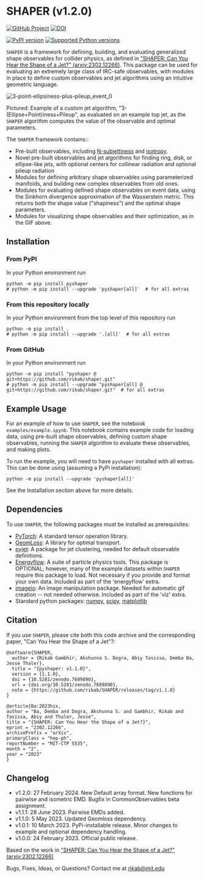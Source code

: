 # SHAPER (v1.2.0)

[![GitHub Project](https://img.shields.io/badge/GitHub--blue?style=social&logo=GitHub)](https://github.com/rikab/shaper)
[![DOI](https://zenodo.org/badge/DOI/10.5281/zenodo.7689890.svg)](https://doi.org/10.5281/zenodo.7689890)

[![PyPI version](https://img.shields.io/pypi/v/pyshaper.svg)](https://pypi.org/project/pyshaper/)
[![Supported Python versions](https://img.shields.io/pypi/pyversions/pyshaper.svg)](https://pypi.org/project/pyshaper/)

`SHAPER` is a framework for defining, building, and evaluating generalized shape observables for collider physics, as defined in ["SHAPER: Can You Hear the Shape of a Jet?" (arxiv:2302.12266)](https://arxiv.org/abs/2302.12266). This package can be used for evaluating an extremely large class of IRC-safe observables, with modules in place to define custom observables and jet algorithms using an intuitive geometric language.

![3-point-ellipsiness-plus-pileup_event_0](https://user-images.githubusercontent.com/78619093/221254441-36b3bcc4-65fc-4211-aaef-2332c5dd893e.gif)

Pictured: Example of a custom jet algorithm, "3-(Ellipse+Point)iness+Pileup", as evaluated on an example top jet, as the `SHAPER` algorithm computes the value of the observable and optimal parameters.

The `SHAPER` framework contains::

- Pre-built observables, including [N-subjettiness](https://inspirehep.net/literature/876746) and [isotropy](https://inspirehep.net/literature/1791220).
- Novel pre-built observables and jet algorithms for finding ring, disk, or ellipse-like jets, with optional centers for collinear radiation and optional pileup radiation
- Modules for defining arbitrary shape observables using parameterized manifolds, and building new complex observables from old ones.
- Modules for evaluating defined shape observables on event data, using the Sinkhorn divergence approximation of the Wasserstein metric. This returns both the shape value ("shapiness") and the optimal shape parameters.
- Modules for visualizing shape observables and their optimization, as in the GIF above.

## Installation

### From PyPI

In your Python environment run

```
python -m pip install pyshaper
# python -m pip install --upgrade 'pyshaper[all]'  # for all extras
```

### From this repository locally

In your Python environment from the top level of this repository run

```
python -m pip install .
# python -m pip install --upgrade '.[all]'  # for all extras
```

### From GitHub

In your Python environment run

```
python -m pip install "pyshaper @ git+https://github.com/rikab/shaper.git"
# python -m pip install --upgrade "pyshaper[all] @ git+https://github.com/rikab/shaper.git"  # for all extras
```

## Example Usage

For an example of how to use `SHAPER`, see the notebook `examples/example.ipynb`. This notebook contains example code for loading data, using pre-built shape observables, defining custom shape observables, running the `SHAPER` algorithm to evaluate these observables, and making plots.

To run the example, you will need to have `pyshaper` installed with all extras. This can be done using (assuming a PyPi installation):

```
python -m pip install --upgrade 'pyshaper[all]'
```

See the Installation section above for more details.

## Dependencies

To use `SHAPER`, the following packages must be installed as prerequisites:

- [PyTorch](https://github.com/pytorch/pytorch): A standard tensor operation library.
- [GeomLoss](https://www.kernel-operations.io/geomloss/): A library for optimal transport.
- [pyjet](https://github.com/scikit-hep/pyjet): A package for jet clustering, needed for default observable definitions.
- [Energyflow](https://energyflow.network/): A suite of particle physics tools. This package is OPTIONAL; however, many of the example datasets within `SHAPER` require this package to load. Not necessary if you provide and format your own data. Included as part of the 'energyflow' extra.
- [imageio](https://pypi.org/project/imageio/): An image manipulation package. Needed for automatic gif creation -- not needed otherwise. Included as part of the 'viz' extra.
- Standard python packages: [numpy](https://numpy.org/), [scipy](https://scipy.org/), [matplotlib](https://matplotlib.org/)

## Citation

If you use `SHAPER`, please cite both this code archive and the corresponding paper, "Can You Hear the Shape of a Jet"?:

    @software{SHAPER,
      author = {Rikab Gambhir, Akshunna S. Dogra, Abiy Tasissa, Demba Ba, Jesse Thaler},
      title = "{pyshaper: v1.1.0}",
      version = {1.1.0},
      doi = {10.5281/zenodo.7689890},
      url = {doi.org/10.5281/zenodo.7689890},
      note = {https://github.com/rikab/SHAPER/releases/tag/v1.1.0}
    }

    @article{Ba:2023hix,
    author = "Ba, Demba and Dogra, Akshunna S. and Gambhir, Rikab and Tasissa, Abiy and Thaler, Jesse",
    title = "{SHAPER: Can You Hear the Shape of a Jet?}",
    eprint = "2302.12266",
    archivePrefix = "arXiv",
    primaryClass = "hep-ph",
    reportNumber = "MIT-CTP 5535",
    month = "2",
    year = "2023"
    }

## Changelog

- v1.2.0: 27 February 2024. New Default array format. New functions for pairwise and isometric EMD. Bugfix in CommonObservables beta assignment. 
- v1.1.1: 28 June 2023. Pairwise EMDs added.
- v1.1.0: 5 May 2023. Updated Geomloss dependency.
- v1.0.1: 10 March 2023. PyPi-installable release. Minor changes to example and optional dependency handling.
- v1.0.0: 24 February 2023. Official public release.

Based on the work in ["SHAPER: Can You Hear the Shape of a Jet?" (arxiv:2302.12266)](https://arxiv.org/abs/2302.12266)

Bugs, Fixes, Ideas, or Questions? Contact me at rikab@mit.edu

